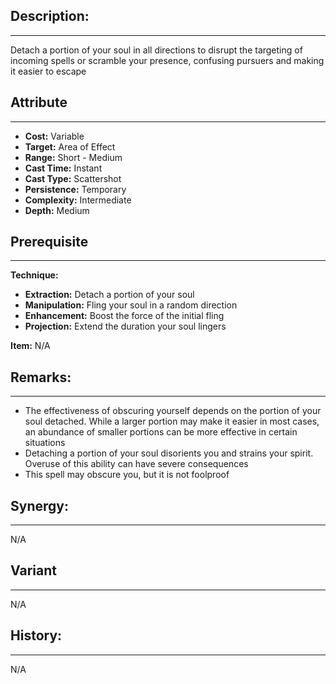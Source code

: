 ## Description:  
---  
Detach a portion of your soul in all directions to disrupt the targeting of incoming spells or scramble your presence, confusing pursuers and making it easier to escape  
  
## Attribute  
___  
- __Cost:__ Variable  
- __Target:__ Area of Effect  
- __Range:__ Short - Medium  
- __Cast Time:__ Instant  
- __Cast Type:__ Scattershot  
- __Persistence:__ Temporary  
- __Complexity:__ Intermediate  
- __Depth:__ Medium  
  
## Prerequisite  
___  
  
__Technique:__  
  
- __Extraction:__ Detach a portion of your soul  
- __Manipulation:__ Fling your soul in a random direction  
- __Enhancement:__ Boost the force of the initial fling  
- __Projection:__ Extend the duration your soul lingers  
  
__Item:__ N/A  
  
## Remarks:  
___  
  
- The effectiveness of obscuring yourself depends on the portion of your soul detached. While a larger portion may make it easier in most cases, an abundance of smaller portions can be more effective in certain situations  
- Detaching a portion of your soul disorients you and strains your spirit. Overuse of this ability can have severe consequences  
- This spell may obscure you, but it is not foolproof  
  
## Synergy:  
___  
N/A  
  
## Variant  
___  
N/A  
  
## History:  
___  
N/A